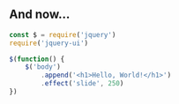 ## And now...

```javascript
const $ = require('jquery')
require('jquery-ui')

$(function() {
    $('body')
        .append('<h1>Hello, World!</h1>')
        .effect('slide', 250)
})
```

